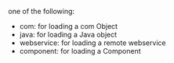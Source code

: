 one of the following:

- com: for loading a com Object
- java: for loading a Java object
- webservice: for loading a remote webservice
- component: for loading a Component

